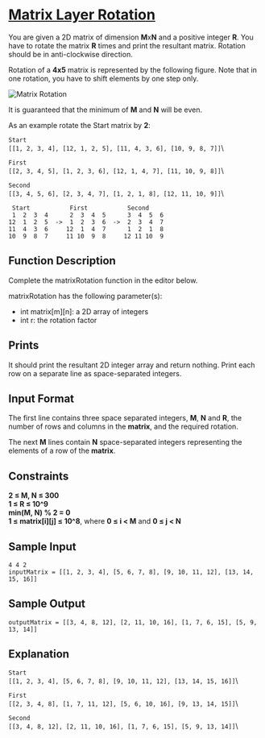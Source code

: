 # [Matrix Layer Rotation](https://www.hackerrank.com/challenges/matrix-rotation-algo/problem)

You are given a 2D matrix of dimension **M**x**N** and a positive integer **R**. You have to rotate the matrix **R** times and print the resultant matrix. Rotation should be in anti-clockwise direction.

Rotation of a **4x5** matrix is represented by the following figure. Note that in one rotation, you have to shift elements by one step only.

![Matrix Rotation](https://hr-challenge-images.s3.amazonaws.com/2517/matrix-rotation.png)

It is guaranteed that the minimum of **M** and **N** will be even.

As an example rotate the Start matrix by **2**:

`Start`\
`[[1, 2, 3, 4], [12, 1, 2, 5], [11, 4, 3, 6], [10, 9, 8, 7]]`\

`First`\
`[[2, 3, 4, 5], [1, 2, 3, 6], [12, 1, 4, 7], [11, 10, 9, 8]]`\

`Second`\
`[[3, 4, 5, 6], [2, 3, 4, 7], [1, 2, 1, 8], [12, 11, 10, 9]]`\


     Start           First           Second
     1  2  3  4      2  3  4  5      3  4  5  6
    12  1  2  5  ->  1  2  3  6  ->  2  3  4  7
    11  4  3  6     12  1  4  7      1  2  1  8
    10  9  8  7     11 10  9  8     12 11 10  9

## Function Description

Complete the matrixRotation function in the editor below.

matrixRotation has the following parameter(s):

- int matrix[m][n]: a 2D array of integers
- int r: the rotation factor

## Prints

It should print the resultant 2D integer array and return nothing. Print each row on a separate line as space-separated integers.

## Input Format

The first line contains three space separated integers, **M**, **N** and **R**, the number of rows and columns in the **matrix**, and the required rotation.

The next **M** lines contain **N** space-separated integers representing the elements of a row of the **matrix**.

## Constraints

**2 ≤ M, N ≤ 300**\
**1 ≤ R ≤ 10^9**\
**min(M, N) % 2 = 0**\
**1 ≤ matrix[i][j] ≤ 10^8**, where **0 ≤ i < M** and **0 ≤ j < N**

## Sample Input

`4 4 2`\
`inputMatrix = [[1, 2, 3, 4], [5, 6, 7, 8], [9, 10, 11, 12], [13, 14, 15, 16]]`

## Sample Output

`outputMatrix = [[3, 4, 8, 12], [2, 11, 10, 16], [1, 7, 6, 15], [5, 9, 13, 14]]`

## Explanation

`Start`\
`[[1, 2, 3, 4], [5, 6, 7, 8], [9, 10, 11, 12], [13, 14, 15, 16]]`\

`First`\
`[[2, 3, 4, 8], [1, 7, 11, 12], [5, 6, 10, 16], [9, 13, 14, 15]]`\

`Second`\
`[[3, 4, 8, 12], [2, 11, 10, 16], [1, 7, 6, 15], [5, 9, 13, 14]]`\


